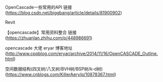 OpenCascade一些常用的API
链接(https://blog.csdn.net/biggbang/article/details/81900902)



Revit



【opencascade】常用资料整合
链接(https://zhuanlan.zhihu.com/p/448986691)



opencascade 大佬 eryar
博客地址(http://www.cppblog.com/eryar/archive/2014/11/16/OpenCASCADE_Outline.html)



空间数据结构(四叉树/八叉树/BVH树/BSP树/k-d树)
(https://www.cnblogs.com/KillerAery/p/10878367.html)